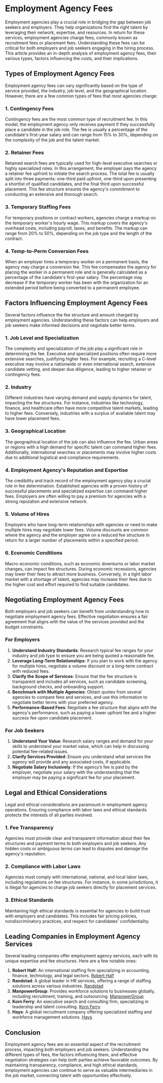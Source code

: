 # Employment Agency Fees

Employment agencies play a crucial role in bridging the gap between job seekers and employers. They help organizations find the right talent by leveraging their network, expertise, and resources. In return for these services, employment agencies charge fees, commonly known as recruitment fees or placement fees. Understanding these fees can be critical for both employers and job seekers engaging in the hiring process. This article provides an in-depth analysis of employment agency fees, their various types, factors influencing the costs, and their implications.

## Types of Employment Agency Fees

Employment agency fees can vary significantly based on the type of service provided, the industry, job level, and the geographical location. However, there are a few common types of fees that most agencies charge:

### 1. Contingency Fees

Contingency fees are the most common type of recruitment fee. In this model, the employment agency only receives payment if they successfully place a candidate in the job role. The fee is usually a percentage of the candidate's first-year salary and can range from 15% to 30%, depending on the complexity of the job and the talent market.

### 2. Retainer Fees

Retained search fees are typically used for high-level executive searches or highly specialized roles. In this arrangement, the employer pays the agency a retainer fee upfront to initiate the search process. The total fee is usually split into three payments: one-third paid upfront, one-third upon presenting a shortlist of qualified candidates, and the final third upon successful placement. This fee structure ensures the agency's commitment to conducting an extensive and thorough search.

### 3. Temporary Staffing Fees

For temporary positions or contract workers, agencies charge a markup on the temporary worker's hourly wage. This markup covers the agency's overhead costs, including payroll, taxes, and benefits. The markup can range from 20% to 50%, depending on the job type and the length of the contract.

### 4. Temp-to-Perm Conversion Fees

When an employer hires a temporary worker on a permanent basis, the agency may charge a conversion fee. This fee compensates the agency for placing the worker in a permanent role and is generally calculated as a percentage of the candidate's first-year salary. The percentage may decrease if the temporary worker has been with the organization for an extended period before being converted to a permanent employee.

## Factors Influencing Employment Agency Fees

Several factors influence the fee structure and amount charged by employment agencies. Understanding these factors can help employers and job seekers make informed decisions and negotiate better terms.

### 1. Job Level and Specialization

The complexity and specialization of the job play a significant role in determining the fee. Executive and specialized positions often require more extensive searches, justifying higher fees. For example, recruiting a C-level executive may involve a nationwide or even international search, extensive candidate vetting, and deeper due diligence, leading to higher retainer or contingency fees.

### 2. Industry

Different industries have varying demand and supply dynamics for talent, impacting the fee structures. For instance, industries like technology, finance, and healthcare often have more competitive talent markets, leading to higher fees. Conversely, industries with a surplus of available talent may have lower placement fees.

### 3. Geographical Location

The geographical location of the job can also influence the fee. Urban areas or regions with a high demand for specific talent can command higher fees. Additionally, international searches or placements may involve higher costs due to additional logistical and compliance requirements.

### 4. Employment Agency's Reputation and Expertise

The credibility and track record of the employment agency play a crucial role in fee determination. Established agencies with a proven history of successful placements and specialized expertise can command higher fees. Employers are often willing to pay a premium for agencies with a strong reputation and extensive network.

### 5. Volume of Hires

Employers who have long-term relationships with agencies or need to make multiple hires may negotiate lower fees. Volume discounts are common where the agency and the employer agree on a reduced fee structure in return for a larger number of placements within a specified period.

### 6. Economic Conditions

Macro-economic conditions, such as economic downturns or labor market changes, can impact fee structures. During economic recessions, agencies may lower their fees to attract more business. Conversely, in a tight labor market with a shortage of talent, agencies may increase their fees due to the higher cost and effort required to find suitable candidates.

## Negotiating Employment Agency Fees

Both employers and job seekers can benefit from understanding how to negotiate employment agency fees. Effective negotiation ensures a fair agreement that aligns with the value of the services provided and the budget constraints.

### For Employers

1. **Understand Industry Standards**: Research typical fee ranges for your industry and job type to ensure you are being quoted a reasonable fee.
2. **Leverage Long-Term Relationships**: If you plan to work with the agency for multiple hires, negotiate a volume discount or a long-term contract with reduced fees.
3. **Clarify the Scope of Services**: Ensure that the fee structure is transparent and includes all services, such as candidate screening, background checks, and onboarding support.
4. **Benchmark with Multiple Agencies**: Obtain quotes from several agencies to compare fees and services, and use this information to negotiate better terms with your preferred agency.
5. **Performance-Based Fees**: Negotiate a fee structure that aligns with the agency's performance, such as paying a lower upfront fee and a higher success fee upon candidate placement.

### For Job Seekers

1. **Understand Your Value**: Research salary ranges and demand for your skills to understand your market value, which can help in discussing potential fee-related issues.
2. **Clarify Services Provided**: Ensure you understand what services the agency will provide and any associated costs, if applicable.
3. **Negotiate Salary Inclusively**: If the agency’s fee is paid by the employer, negotiate your salary with the understanding that the employer may be paying a significant fee for your placement.

## Legal and Ethical Considerations

Legal and ethical considerations are paramount in employment agency operations. Ensuring compliance with labor laws and ethical standards protects the interests of all parties involved.

### 1. Fee Transparency

Agencies must provide clear and transparent information about their fee structures and payment terms to both employers and job seekers. Any hidden costs or ambiguous terms can lead to disputes and damage the agency's reputation.

### 2. Compliance with Labor Laws

Agencies must comply with international, national, and local labor laws, including regulations on fee structures. For instance, in some jurisdictions, it is illegal for agencies to charge job seekers directly for placement services.

### 3. Ethical Standards

Maintaining high ethical standards is essential for agencies to build trust with employers and candidates. This includes fair pricing policies, nondiscriminatory practices, and respect for candidates' confidentiality.

## Leading Companies in Employment Agency Services

Several leading companies offer employment agency services, each with its unique expertise and fee structures. Here are a few notable ones:

1. **Robert Half**: An international staffing firm specializing in accounting, finance, technology, and legal sectors. [Robert Half](https://www.roberthalf.com/)
2. **Randstad**: A global leader in HR services, offering a range of staffing solutions across various industries. [Randstad](https://www.randstad.com/)
3. **ManpowerGroup**: Provides workforce solutions to businesses globally, including recruitment, training, and outsourcing. [ManpowerGroup](https://www.manpowergroup.com/)
4. **Korn Ferry**: An executive search and consulting firm, specializing in leadership and talent consulting. [Korn Ferry](https://www.kornferry.com/)
5. **Hays**: A global recruitment company offering specialized staffing and workforce management solutions. [Hays](https://www.hays.com/)

## Conclusion

Employment agency fees are an essential aspect of the recruitment process, impacting both employers and job seekers. Understanding the different types of fees, the factors influencing them, and effective negotiation strategies can help both parties achieve favorable outcomes. By maintaining transparency, compliance, and high ethical standards, employment agencies can continue to serve as valuable intermediaries in the job market, connecting talent with opportunities effectively.